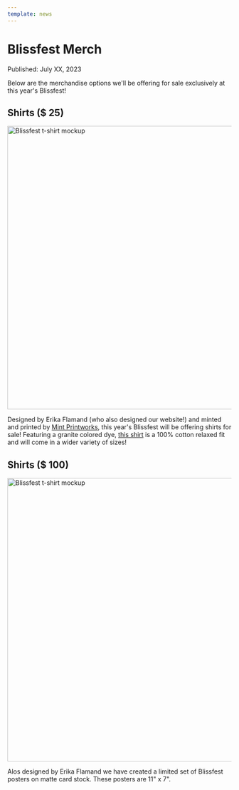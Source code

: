 ```yaml
---
template: news
---
```


# Blissfest Merch

<span class="publish-date">Published: July XX, 2023</span>

Below are the merchandise options we'll be offering for sale exclusively at this year's Blissfest!

## Shirts ($ 25)

<img
  src="/assets/images/merch/blissfest-shirt-cross-section.png"
  width="1302"
  height="636"
  alt="Blissfest t-shirt mockup"
/>

Designed by Erika Flamand (who also designed our website!) and minted and printed by [Mint Printworks](https://mintprintworks.com), this year's Blissfest will be offering shirts for sale!  Featuring a granite colored dye, [this shirt](https://www.ssactivewear.com/p/comfort_colors/1717) is a 100% cotton relaxed fit and will come in a wider variety of sizes!

## Shirts ($ 100)

<img
  src="/assets/images/merch/blissfest-poster-photo.png"
  width="1302"
  height="636"
  alt="Blissfest t-shirt mockup"
/>

Alos designed by Erika Flamand we have created a limited set of Blissfest posters on matte card stock.  These posters are 11" x 7".